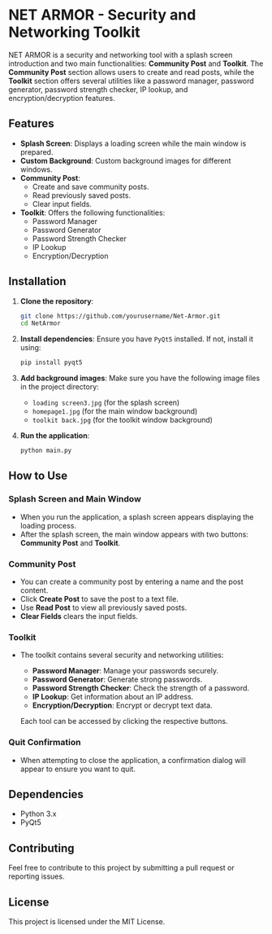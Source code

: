 # NET ARMOR - Security and Networking Toolkit

NET ARMOR is a security and networking tool with a splash screen introduction and two main functionalities: **Community Post** and **Toolkit**. The **Community Post** section allows users to create and read posts, while the **Toolkit** section offers several utilities like a password manager, password generator, password strength checker, IP lookup, and encryption/decryption features.

## Features
- **Splash Screen**: Displays a loading screen while the main window is prepared.
- **Custom Background**: Custom background images for different windows.
- **Community Post**: 
  - Create and save community posts.
  - Read previously saved posts.
  - Clear input fields.
- **Toolkit**: Offers the following functionalities:
  - Password Manager
  - Password Generator
  - Password Strength Checker
  - IP Lookup
  - Encryption/Decryption

## Installation

1. **Clone the repository**:
    ```bash
    git clone https://github.com/yourusername/Net-Armor.git
    cd NetArmor
    ```

2. **Install dependencies**:
    Ensure you have `PyQt5` installed. If not, install it using:
    ```bash
    pip install pyqt5
    ```

3. **Add background images**:
    Make sure you have the following image files in the project directory:
    - `loading screen3.jpg` (for the splash screen)
    - `homepage1.jpg` (for the main window background)
    - `toolkit back.jpg` (for the toolkit window background)

4. **Run the application**:
    ```bash
    python main.py
    ```

## How to Use

### Splash Screen and Main Window
- When you run the application, a splash screen appears displaying the loading process.
- After the splash screen, the main window appears with two buttons: **Community Post** and **Toolkit**.

### Community Post
- You can create a community post by entering a name and the post content.
- Click **Create Post** to save the post to a text file.
- Use **Read Post** to view all previously saved posts.
- **Clear Fields** clears the input fields.

### Toolkit
- The toolkit contains several security and networking utilities:
  - **Password Manager**: Manage your passwords securely.
  - **Password Generator**: Generate strong passwords.
  - **Password Strength Checker**: Check the strength of a password.
  - **IP Lookup**: Get information about an IP address.
  - **Encryption/Decryption**: Encrypt or decrypt text data.
  
  Each tool can be accessed by clicking the respective buttons.

### Quit Confirmation
- When attempting to close the application, a confirmation dialog will appear to ensure you want to quit.

## Dependencies
- Python 3.x
- PyQt5

## Contributing
Feel free to contribute to this project by submitting a pull request or reporting issues.

## License
This project is licensed under the MIT License.
